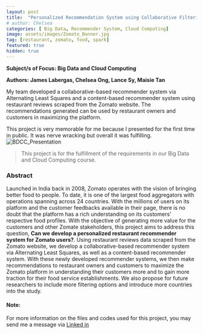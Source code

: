```yaml
---
layout: post
title:  "Personalized Recommendation System using Collaborative Filtering of Zomato Restaurant Reviews"
# author: Chelsea
categories: [ Big Data, Recommender System, Cloud Computing]
image: assets/images/Zomato_Banner.jpg
tag: [restaurant, zomato, food, spark]
featured: true
hidden: true
---
```

**Subject/s of Focus: Big Data and Cloud Computing**

**Authors: James Labergas, Chelsea Ong, Lance Sy, Maisie Tan**

My team developed a collaborative-based recommender system via Alternating Least Squares and a content-based recommender system using restaurant reviews scraped from the Zomato website. The recommendations generated can be used by restaurant owners and customers in maximizing the platform. 

This project is very memorable for me because I presented for the first time in public. It was nerve wracking but overall it was fulfilling.
![BDCC_Presentation](/assets/images/BDCC_Presentation.jpg)

>This project is for the fulfillment of the requirements in our Big Data and Cloud Computing course.

### Abstract
Launched in India back in 2008, Zomato operates with the vision of bringing better food to people. To date, it is one of the largest food aggregators with operations spanning across 24 countries. With the millions of users on its platform and the customer feedbacks available in their page, there is no doubt that the platform has a rich understanding on its customers' respective food profiles. With the objective of generating more value for the customers and other Zomate stakeholders, this project aims to address this question, **Can we develop a personalized restaurant recommender system for Zomato users?**. Using restaurant reviews data scraped from the Zomato website, we develop a collaborative-based recommender system via Alternating Least Squares, as well as a content-based recommender system. With these newly developed recommender systems, we then make recommendations to restaurant owners and customers to maximize the Zomato platform in understanding their customers more and to gain more traction for their food service establishments. We also propose for future researchers to include more filtering options and introduce more countries into the study.

#### Note:
For more information on the files and codes used for this project, you may send me a message via [Linked in](https://www.linkedin.com/in/ongchelseaanne) 
